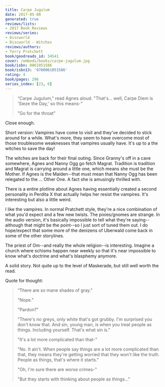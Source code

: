 ```yaml
---
title: Carpe Jugulum
date: 2017-05-08
generated: true
reviews/lists:
- 2017 Book Reviews
reviews/series:
- Discworld
- Discworld - Witches
reviews/authors:
- Terry Pratchett
book/goodreads_id: 34541
cover: /embeds/books/carpe-jugulum.jpg
book/isbn: 0061051586
book/isbn13: '9780061051586'
rating: 4
book/pages: 296
series_index: [23, 6]
---
```

> “Carpe Jugulum," read Agnes aloud. "That's... well, Carpe Diem is 'Sieze the Day,' so this means-"  
>
> "Go for the throat”  

<!--more-->

Close enough.  

Short version: Vampires have come to visit and they've decided to stick around for a while. What's more, they seem to have overcome most of those troublesome weaknesses that vampires usually have. It's up to a the witches to save the day!  

The witches are back for their final outing. Since Granny's off in a cave somewhere, Agnes and Nanny Ogg go fetch Magrat. Tradition is tradition and Magrat is carrying around a little one, which means she must be the Mother. If Agnes is the Maiden--that must mean that Nanny Ogg has been relegated to the ... Other One. A fact she is amusingly thrilled with.  

There is a entire plotline about Agnes having essentially created a second personality in Perdita X that actually helps her resist the vampires. It's interesting but also a little weird.  

I like the vampires. In normal Pratchett style, they're a nice combination of what you'd expect and a few new twists. The pixies/gnomes are strange. In the audio version, it's basically impossible to tell what they're saying--although that might be the point--so I just sort of tuned them out. I do hope/expect that some more of the denizens of Uberwald come back in some of the other storylines.  

The priest of Om--and really the whole religion--is interesting. Imagine a church where schisms happen near weekly so that it's near impossible to know what's doctrine and what's blasphemy anymore.  

A solid story. Not quite up to the level of Maskerade, but still well worth the read.  

Quote for thought:  

> “There are so mane shades of gray."  
>
> "Nope."  
>
> "Pardon?"  
>
> "There's no greys, only white that's got grubby. I'm surprised you don't know that. And sin, young man, is when you treat people as things. Including yourself. That's what sin is."  
>
> "It's a lot more complicated than that-"  
>
> "No. It ain't. When people say things are a lot more complicated than that, they means they're getting worried that they won't like the truth. People as things, that's where it starts."  
>
> "Oh, I'm sure there are worse crimes-"  
>
> "But they starts with thinking about people as things..."